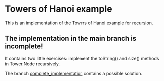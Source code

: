 # Towers of Hanoi example

This is an implementation of the Towers of Hanoi example for recursion.

## The implementation in the main branch is incomplete!

It contains two little exercises: 
implement the toString() and size() methods in Tower.Node recursively.

The branch [complete_implementation](https://github.com/htw-imi-info2/su09-recursion/tree/complete_implementation)
contains a possible solution.


